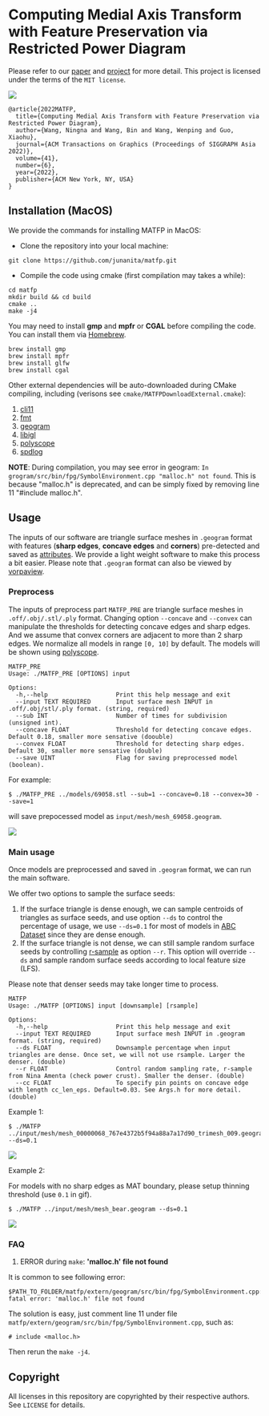 # Computing Medial Axis Transform with Feature Preservation via Restricted Power Diagram

Please refer to our [paper](https://arxiv.org/abs/2210.13676) and [project](https://ningnawang.github.io/projects/matfp/) for more detail. This project is licensed under the terms of the `MIT license`.

![](./figures/teaser.png)

```
@article{2022MATFP,
  title={Computing Medial Axis Transform with Feature Preservation via Restricted Power Diagram},
  author={Wang, Ningna and Wang, Bin and Wang, Wenping and Guo, Xiaohu},
  journal={ACM Transactions on Graphics (Proceedings of SIGGRAPH Asia 2022)},
  volume={41},
  number={6},
  year={2022},
  publisher={ACM New York, NY, USA}
}
```

## Installation (MacOS)

We provide the commands for installing MATFP in MacOS:

- Clone the repository into your local machine:

```
git clone https://github.com/junanita/matfp.git
```

- Compile the code using cmake (first compilation may takes a while):

```
cd matfp
mkdir build && cd build
cmake ..
make -j4
```

You may need to install **gmp** and **mpfr** or **CGAL** before compiling the code. You can install them via [Homebrew](https://brew.sh/).

```
brew install gmp
brew install mpfr
brew install glfw
brew install cgal
```

Other external dependencies will be auto-downloaded during CMake compiling, including (verisons see `cmake/MATFPDownloadExternal.cmake`):
1. [cli11](https://github.com/CLIUtils/CLI11)
2. [fmt](https://github.com/fmtlib/fmt.git)
3. [geogram](https://github.com/alicevision/geogram.git)
4. [libigl](https://github.com/libigl/libigl.git)
5. [polyscope](https://github.com/nmwsharp/polyscope.git)
7. [spdlog](https://github.com/gabime/spdlog.git)


**NOTE**: During compilation, you may see error in geogram: `In grogram/src/bin/fpg/SymbolEnvironment.cpp "malloc.h" not found`. This is because "malloc.h" is deprecated, and can be simply fixed by removing line 11 "#include malloc.h".


## Usage 

The inputs of our software are triangle surface meshes in `.geogram` format with features (**sharp edges**, **concave edges** and **corners**) pre-detected and saved as [attributes](https://github.com/BrunoLevy/geogram/wiki/Mesh#attributes). We provide a light weight software to make this process a bit easier. Please note that `.geogram` format can also be viewed by [vorpaview](https://homepages.loria.fr/BLevy/GEOGRAM/vorpaview.html).

### Preprocess

The inputs of preprocess part `MATFP_PRE` are triangle surface meshes in `.off/.obj/.stl/.ply` format. Changing option `--concave` and `--convex` can manipulate the thresholds for detecting concave edges and sharp edges. And we assume that convex corners are adjacent to more than 2 sharp edges. We normalize all models in range `[0, 10]` by default. The models will be shown using [polyscope](https://github.com/nmwsharp/polyscope.git).


```
MATFP_PRE
Usage: ./MATFP_PRE [OPTIONS] input

Options:
  -h,--help                   Print this help message and exit
  --input TEXT REQUIRED       Input surface mesh INPUT in .off/.obj/stl/.ply format. (string, required)
  --sub INT                   Number of times for subdivision (unsigned int).
  --concave FLOAT             Threshold for detecting concave edges. Default 0.18, smaller more sensative (doouble)
  --convex FLOAT              Threshold for detecting sharp edges. Default 30, smaller more sensative (double)
  --save UINT                 Flag for saving preprocessed model (boolean).
```

For example:

```
$ ./MATFP_PRE ../models/69058.stl --sub=1 --concave=0.18 --convex=30 --save=1
```

will save prepocessed model as `input/mesh/mesh_69058.geogram`. 


![](https://github.com/junanita/matfp/blob/main/figures/matfp_pre.gif)


### Main usage

Once models are preprocessed and saved in `.geogram` format, we can run the main software. 

We offer two options to sample the surface seeds:
1. If the surface triangle is dense enough, we can sample centroids of triangles as surface seeds, and use option `--ds` to control the percentage of usage, we use `--ds=0.1` for most of models in [ABC Dataset](https://deep-geometry.github.io/abc-dataset/) since they are dense enough.
2. If the surface triangle is not dense, we can still sample random surface seeds by controlling [r-sample](https://www.cs.ucdavis.edu/~amenta/pubs/sm.pdf) as option `--r`. This option will override `--ds` and sample random surface seeds according to local feature size (LFS).

Please note that denser seeds may take longer time to process.


```
MATFP
Usage: ./MATFP [OPTIONS] input [downsample] [rsample]

Options:
  -h,--help                   Print this help message and exit
  --input TEXT REQUIRED       Input surface mesh INPUT in .geogram format. (string, required)
  --ds FLOAT                  Downsample percentage when input triangles are dense. Once set, we will not use rsample. Larger the denser. (double)
  --r FLOAT                   Control random sampling rate, r-sample from Nina Amenta (check power crust). Smaller the denser. (double)
  --cc FLOAT                  To specify pin points on concave edge with length cc_len_eps. Default=0.03. See Args.h for more detail. (double)
  ```


Example 1:

  ```
  $ ./MATFP ../input/mesh/mesh_00000068_767e4372b5f94a88a7a17d90_trimesh_009.geogram --ds=0.1
  ```
  
![](https://github.com/junanita/matfp/blob/main/figures/matfp_e1.gif)

Example 2:

For models with no sharp edges as MAT boundary, please setup thinning threshold (use `0.1` in gif).

```
$ ./MATFP ../input/mesh/mesh_bear.geogram --ds=0.1 
```

![](https://github.com/junanita/matfp/blob/main/figures/matfp_e2.gif)



### FAQ

1. ERROR during `make`: **'malloc.h' file not found**

It is common to see following error:

```
$PATH_TO_FOLDER/matfp/extern/geogram/src/bin/fpg/SymbolEnvironment.cpp:11:10: fatal error: 'malloc.h' file not found
```

The solution is easy, just comment line 11 under file `matfp/extern/geogram/src/bin/fpg/SymbolEnvironment.cpp`, such as:

```
# include <malloc.h>
```
Then rerun the `make -j4`.


## Copyright

All licenses in this repository are copyrighted by their respective authors. See `LICENSE` for details.
